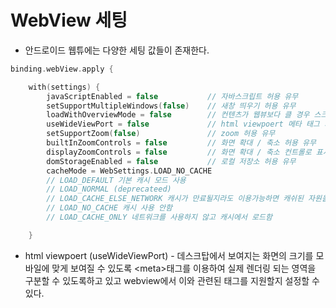 # WebView 세팅

- 안드로이드 웹튜에는 다양한 세팅 값들이 존재한다.

```kotlin
binding.webView.apply {

    with(settings) {
        javaScriptEnabled = false			// 자바스크립트 허용 유무
        setSupportMultipleWindows(false)	// 새창 띄우기 허용 유무
        loadWithOverviewMode = false		// 컨텐츠가 웹뷰보다 클 경우 스크린사이즈에 맞춤
        useWideViewPort = false				// html viewpoert 메타 태그 지원
        setSupportZoom(false)				// zoom 허용 유무
        builtInZoomControls = false			// 화면 확대 / 축소 허용 유무
        displayZoomControls = false			// 화면 확대 / 축소 컨트롤로 표시 유무
        domStorageEnabled = false			// 로컬 저장소 허용 유무
        cacheMode = WebSettings.LOAD_NO_CACHE
        // LOAD_DEFAULT 기본 캐시 모드 사용
        // LOAD_NORMAL (deprecateed)
        // LOAD_CACHE_ELSE_NETWORK 캐시가 만료될지라도 이용가능하면 캐쉬된 자원을 사용
        // LOAD_NO_CACHE 캐시 사용 안함
        // LOAD_CACHE_ONLY 네트워크를 사용하지 않고 캐시에서 로드함

    }                                                        
```

- html viewpoert (useWideViewPort) - 데스크탑에서 보여지는 화면의 크기를 모바일에 맞게 보여질 수 있도록 \<meta>태그를 이용하여 실제 렌더링 되는 영역을 구분할 수 있도록하고 있고 webview에서 이와 관련된 태그를 지원할지 설정할 수 있다.



